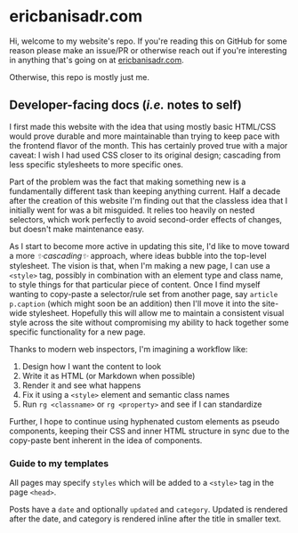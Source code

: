 # ericbanisadr.com

Hi, welcome to my website's repo. If you're reading this on GitHub for some
reason please make an issue/PR or otherwise reach out if you're interesting in
anything that's  going on at [ericbanisadr.com](https://ericbanisadr.com).

Otherwise, this repo is mostly just me.

## Developer-facing docs (_i.e._ notes to self)

I first made this website with the idea that using mostly  basic HTML/CSS would
prove durable and more maintainable than trying to keep pace with the frontend
flavor of the month. This has certainly proved true with a major caveat: I wish
I had used CSS closer to its original design; cascading from less specific
stylesheets to more specific ones.

Part of the problem was the fact that making something new is a fundamentally
different task than keeping anything current. Half a decade  after the creation
of this website I'm finding out that the classless idea that I initially went
for was a bit misguided. It relies too heavily on nested selectors, which work
perfectly to avoid second-order effects of changes, but doesn't make
maintenance easy.

As I start to become more active in updating this site, I'd like to move toward
a more _✨cascading✨_ approach, where ideas bubble into the top-level
stylesheet.  The vision is that, when I'm making a new page, I can use a
`<style>` tag, possibly in combination with an element type and class name, to
style things for that particular piece of content. Once I find myself wanting to
copy-paste a selector/rule set from another page, say `article p.caption` (which
might soon be an addition) then I'll move it into the site-wide stylesheet.
Hopefully this will allow me to maintain a consistent visual style across the
site without compromising my ability to hack together some specific
functionality for a new page.

Thanks to modern web inspectors, I'm imagining a workflow like:
1. Design how I want the content to look
1. Write it as HTML (or Markdown when possible)
1. Render it and see what happens
1. Fix it using a `<style>` element and semantic class names
1. Run `rg <classname>` or `rg <property>` and see if I can standardize

Further, I hope to continue using hyphenated custom elements as pseudo
components, keeping their CSS and inner HTML structure in sync due to the
copy-paste bent inherent in the idea of components.

### Guide to my templates

All pages may specify `styles` which will be added to a `<style>` tag in the
page `<head>`.

Posts have a `date` and optionally `updated` and `category`. Updated is rendered
after the date, and category is rendered inline after the title in smaller text.

